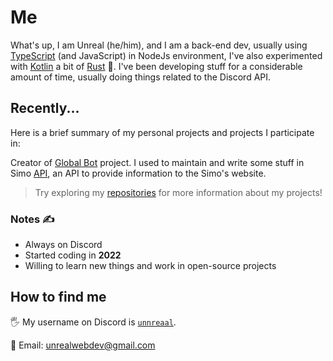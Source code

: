 # Me

What's up, I am Unreal (he/him), and I am a back-end dev, usually using [TypeScript](https://www.typescriptlang.org/) (and JavaScript) in NodeJs environment, I've also experimented with [Kotlin](https://kotlinlang.org/) a bit of [Rust](https://www.rust-lang.org/) 🦀. I've been developing stuff for a considerable amount of time, usually doing things related to the Discord API.

## Recently...

Here is a brief summary of my personal projects and projects I participate in:

Creator of [Global Bot](https://github.com/globalworkspace) project.
I used to maintain and write some stuff in Simo [API](https://github.com/Simo-Workspace/Botlist-Api), an API to provide information to the Simo's website.

> Try exploring my [repositories](https://github.com/yUnreal?tab=repositories) for more information about my projects!

### Notes ✍

- Always on Discord
- Started coding in **2022**
- Willing to learn new things and work in open-source projects

## How to find me

🖐 My username on Discord is [`unnreaal`](https://discord.com/users/963124227911860264).

📧 Email: unrealwebdev@gmail.com

